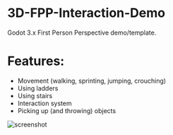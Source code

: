 # 3D-FPP-Interaction-Demo
Godot 3.x First Person Perspective demo/template.

# Features:
* Movement (walking, sprinting, jumping, crouching)
* Using ladders
* Using stairs
* Interaction system
* Picking up (and throwing) objects

![screenshot]

[screenshot]: https://github.com/TheRadMatt/3D-FPP-Interaction-Demo/blob/master/screenshot.png "Interaction-Demo in Editor"
